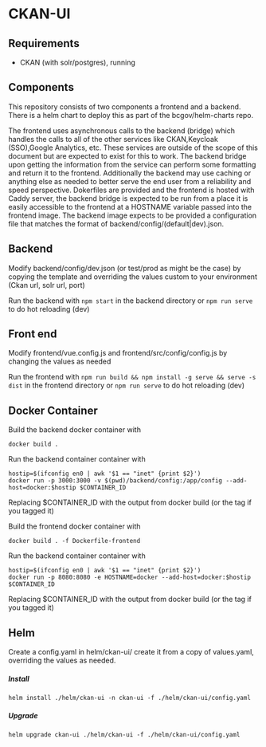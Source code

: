 # CKAN-UI

## Requirements
- CKAN (with solr/postgres), running

## Components
This repository consists of two components a frontend and a backend. There is a helm chart to deploy this as part of the bcgov/helm-charts repo. 

The frontend uses asynchronous calls to the backend (bridge) which handles the calls to all of the other services like CKAN,Keycloak (SSO),Google Analytics, etc. These services are outside of the scope of this document but are expected to exist for this to work. The backend bridge upon getting the information from the service can perform some formatting and return it to the frontend. Additionally the backend may use caching or anything else as needed to better serve the end user from a reliability and speed perspective. Dokerfiles are provided and the frontend is hosted with Caddy server, the backend bridge is expected to be run from a place it is easily accessible to the frontend at a HOSTNAME variable passed into the frontend image. The backend image expects to be provided a configuration file that matches the format of backend/config/(default|dev).json.

## Backend
Modify backend/config/dev.json (or test/prod as might be the case) by copying the template and overriding the values 
custom to your environment (Ckan url, solr url, port)

Run the backend with `npm start` in the backend directory or `npm run serve` to do hot reloading (dev)

## Front end 
Modify frontend/vue.config.js and frontend/src/config/config.js by changing the values as needed

Run the frontend with `npm run build && npm install -g serve && serve -s dist` in the frontend directory or `npm run serve` to do hot reloading (dev) 


## Docker Container
Build the backend docker container with 
```
docker build .
```

Run the backend container container with
```
hostip=$(ifconfig en0 | awk '$1 == "inet" {print $2}')
docker run -p 3000:3000 -v $(pwd)/backend/config:/app/config --add-host=docker:$hostip $CONTAINER_ID
```
Replacing $CONTAINER_ID with the output from docker build (or the tag if you tagged it)


Build the frontend docker container with 
```
docker build . -f Dockerfile-frontend
```

Run the backend container container with
```
hostip=$(ifconfig en0 | awk '$1 == "inet" {print $2}')
docker run -p 8080:8080 -e HOSTNAME=docker --add-host=docker:$hostip $CONTAINER_ID
```
Replacing $CONTAINER_ID with the output from docker build (or the tag if you tagged it)

## Helm
Create a config.yaml in helm/ckan-ui/ create it from a copy of values.yaml, overriding the values as needed.

##### Install
`helm install ./helm/ckan-ui -n ckan-ui -f ./helm/ckan-ui/config.yaml`

##### Upgrade
`helm upgrade ckan-ui ./helm/ckan-ui -f ./helm/ckan-ui/config.yaml`
